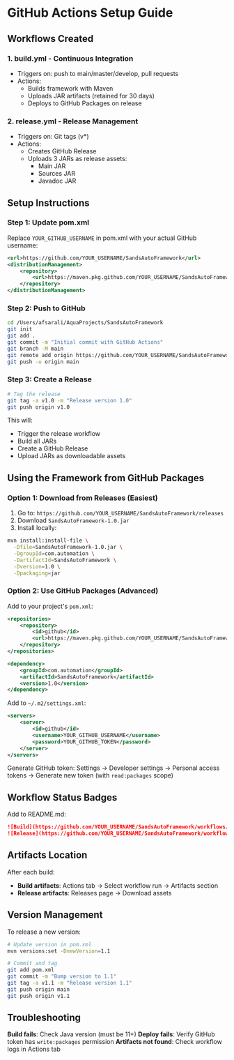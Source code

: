 # GitHub Actions Setup Guide

## Workflows Created

### 1. **build.yml** - Continuous Integration
- Triggers on: push to main/master/develop, pull requests
- Actions:
  - Builds framework with Maven
  - Uploads JAR artifacts (retained for 30 days)
  - Deploys to GitHub Packages on release

### 2. **release.yml** - Release Management
- Triggers on: Git tags (v*)
- Actions:
  - Creates GitHub Release
  - Uploads 3 JARs as release assets:
    - Main JAR
    - Sources JAR
    - Javadoc JAR

## Setup Instructions

### Step 1: Update pom.xml
Replace `YOUR_GITHUB_USERNAME` in pom.xml with your actual GitHub username:
```xml
<url>https://github.com/YOUR_USERNAME/SandsAutoFramework</url>
<distributionManagement>
    <repository>
        <url>https://maven.pkg.github.com/YOUR_USERNAME/SandsAutoFramework</url>
    </repository>
</distributionManagement>
```

### Step 2: Push to GitHub
```bash
cd /Users/afsarali/AquaProjects/SandsAutoFramework
git init
git add .
git commit -m "Initial commit with GitHub Actions"
git branch -M main
git remote add origin https://github.com/YOUR_USERNAME/SandsAutoFramework.git
git push -u origin main
```

### Step 3: Create a Release
```bash
# Tag the release
git tag -a v1.0 -m "Release version 1.0"
git push origin v1.0
```

This will:
- Trigger the release workflow
- Build all JARs
- Create a GitHub Release
- Upload JARs as downloadable assets

## Using the Framework from GitHub Packages

### Option 1: Download from Releases (Easiest)
1. Go to: `https://github.com/YOUR_USERNAME/SandsAutoFramework/releases`
2. Download `SandsAutoFramework-1.0.jar`
3. Install locally:
```bash
mvn install:install-file \
  -Dfile=SandsAutoFramework-1.0.jar \
  -DgroupId=com.automation \
  -DartifactId=SandsAutoFramework \
  -Dversion=1.0 \
  -Dpackaging=jar
```

### Option 2: Use GitHub Packages (Advanced)
Add to your project's `pom.xml`:
```xml
<repositories>
    <repository>
        <id>github</id>
        <url>https://maven.pkg.github.com/YOUR_USERNAME/SandsAutoFramework</url>
    </repository>
</repositories>

<dependency>
    <groupId>com.automation</groupId>
    <artifactId>SandsAutoFramework</artifactId>
    <version>1.0</version>
</dependency>
```

Add to `~/.m2/settings.xml`:
```xml
<servers>
    <server>
        <id>github</id>
        <username>YOUR_GITHUB_USERNAME</username>
        <password>YOUR_GITHUB_TOKEN</password>
    </server>
</servers>
```

Generate GitHub token: Settings → Developer settings → Personal access tokens → Generate new token (with `read:packages` scope)

## Workflow Status Badges

Add to README.md:
```markdown
![Build](https://github.com/YOUR_USERNAME/SandsAutoFramework/workflows/Build%20and%20Release%20Framework/badge.svg)
![Release](https://github.com/YOUR_USERNAME/SandsAutoFramework/workflows/Create%20Release%20with%20Artifacts/badge.svg)
```

## Artifacts Location

After each build:
- **Build artifacts**: Actions tab → Select workflow run → Artifacts section
- **Release artifacts**: Releases page → Download assets

## Version Management

To release a new version:
```bash
# Update version in pom.xml
mvn versions:set -DnewVersion=1.1

# Commit and tag
git add pom.xml
git commit -m "Bump version to 1.1"
git tag -a v1.1 -m "Release version 1.1"
git push origin main
git push origin v1.1
```

## Troubleshooting

**Build fails**: Check Java version (must be 11+)
**Deploy fails**: Verify GitHub token has `write:packages` permission
**Artifacts not found**: Check workflow logs in Actions tab
